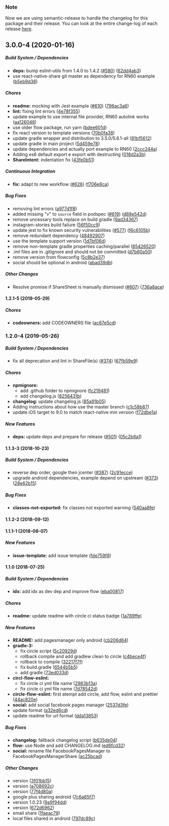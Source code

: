 ### Note

Now we are using semantic-release to handle the changelog for this package and their release. You can look at the entire change-log of each release [here](https://github.com/react-native-community/react-native-share/releases).

## 3.0.0-4 (2020-01-16)

##### Build System / Dependencies

- **deps:** bump eslint-utils from 1.4.0 to 1.4.2 ([#580](https://github.com/react-native-community/react-native-share/pull/580)) ([62dd4ab3](https://github.com/react-native-community/react-native-share/commit/62dd4ab3ff0832fe99f37013422d5e4d35357482))
- use react-native-share git master as dependency for RN60 example ([b5eb9d36](https://github.com/react-native-community/react-native-share/commit/b5eb9d365bf23c8e0d8e739957466311caebbdcd))

##### Chores

- **readme:** mocking with Jest example ([#610](https://github.com/react-native-community/react-native-share/pull/610)) ([796ac3a6](https://github.com/react-native-community/react-native-share/commit/796ac3a6e3dd000a3fef36bd8ead4d21483e3289))
- **lint:** fixing lint errors ([4e78f355](https://github.com/react-native-community/react-native-share/commit/4e78f355da44abe84a790d20eddf58629758056e))
- update example to use internal file provider, RN60 autolink works ([aa126048](https://github.com/react-native-community/react-native-share/commit/aa126048206c60291a0e3bb9024542b23abab4af))
- use older flow package, run yarn ([bdee601d](https://github.com/react-native-community/react-native-share/commit/bdee601d3bc3ccbfc513d49f52cb1b2f2456e335))
- fix react version to template versions ([70b0fa38](https://github.com/react-native-community/react-native-share/commit/70b0fa38d88499ae521b390eeef8cccf81ee43e9))
- update gradle wrapper and distribution to 3.5.0/5.6.1-all ([81bf5612](https://github.com/react-native-community/react-native-share/commit/81bf5612298d4ba224705517a37518e5e00575ab))
- update gradle in main project ([5d459e78](https://github.com/react-native-community/react-native-share/commit/5d459e7882ddbd78966f9b0018152ec2a9bbffbc))
- update dependencies and actually port example to RN60 ([2ccc244a](https://github.com/react-native-community/react-native-share/commit/2ccc244ad4a356b0f7296a867d4cebb27d1d869c))
- Adding es6 default export e export with destructing ([018d2a3b](https://github.com/react-native-community/react-native-share/commit/018d2a3b4e3b2e85acbe1aa664b68e4a9312b44b))
- **ShareIntent:** indentation fix ([43fe0b51](https://github.com/react-native-community/react-native-share/commit/43fe0b51eb8697730a864f27eb9bcd4b6df60c90))

##### Continuous Integration

- **fix:** adapt to new workflow ([#626](https://github.com/react-native-community/react-native-share/pull/626)) ([f706e8ca](https://github.com/react-native-community/react-native-share/commit/f706e8cae5b21079c2716998911ad86e0cd1e8ac))

##### Bug Fixes

- removing lint errors ([a977d1f8](https://github.com/react-native-community/react-native-share/commit/a977d1f8bf38c0f9a37571dd2b039ef34b20db6c))
- added missing "v" to `source` field in podspec ([#619](https://github.com/react-native-community/react-native-share/pull/619)) ([d88e542d](https://github.com/react-native-community/react-native-share/commit/d88e542ddd0983d09a4aa1a82737bb05b5731801))
- remove uncessary tools replace on build gradle ([9ad34367](https://github.com/react-native-community/react-native-share/commit/9ad3436701f7799c47f1d861ed78cb604066fbb9))
- instagram-stories build failure ([56f50cc9](https://github.com/react-native-community/react-native-share/commit/56f50cc9eb2ed0ccb0dfa8957cee478e47d76f74))
- update jest to fix known security vulnerabilities ([#577](https://github.com/react-native-community/react-native-share/pull/577)) ([f6c6105b](https://github.com/react-native-community/react-native-share/commit/f6c6105b38e33de9f9af8be9c9cfc604b8eb8959))
- remove redundant dependency ([48492907](https://github.com/react-native-community/react-native-share/commit/48492907e08764dc686877e036f0b9fb9ce6b463))
- use the template support version ([1d7bf06d](https://github.com/react-native-community/react-native-share/commit/1d7bf06dc9618fdeec8fd17dd655f4ff1e0b3b91))
- remove non-template gradle properties caching/parallel ([85426520](https://github.com/react-native-community/react-native-share/commit/854265201b04883042b230037b36b897494b3835))
- .iml files are in .gitignore and should not be committed ([d7b60a50](https://github.com/react-native-community/react-native-share/commit/d7b60a50ca510b3a1d342690ca64ced720b39c84))
- remove version from flowconfig ([5c8b2e37](https://github.com/react-native-community/react-native-share/commit/5c8b2e37a50a5b6ca5cd98bf4e8a9a8cc6edb14b))
- social should be optional in android ([abad39db](https://github.com/react-native-community/react-native-share/commit/abad39dbbade5ca42e0f940bf3a901efdf7be771))

##### Other Changes

- Resolve promise if ShareSheet is manually dismissed ([#607](https://github.com/react-native-community/react-native-share/pull/607)) ([736a8ace](https://github.com/react-native-community/react-native-share/commit/736a8ace926f0eade649c9ae516ace06c4675e22))

#### 1.2.1-5 (2019-05-29)

##### Chores

- **codeowners:** add CODEOWNERS file ([ac67e5cd](https://github.com/react-native-community/react-native-share/commit/ac67e5cd9531e5d554b7b9ac0217c777e4d8f9c4))

### 1.2.0-4 (2019-05-26)

##### Build System / Dependencies

- fix all deprecation and lint in ShareFile(s) ([#374](https://github.com/react-native-community/react-native-share/pull/374)) ([67fb59e9](https://github.com/react-native-community/react-native-share/commit/67fb59e9dc7ec9f98ad76f6809dbc98d240c451e))

##### Chores

- **npmignore:**
  - add .github folder to npmignore ([fc219481](https://github.com/react-native-community/react-native-share/commit/fc2194818c7dba4dd913dd5c65564113ef575a6a))
  - add changelog.js ([8256431b](https://github.com/react-native-community/react-native-share/commit/8256431be2526a55b625b72f4727d8dd8af20aee))
- **changelog:** update changelog.js ([85a91b05](https://github.com/react-native-community/react-native-share/commit/85a91b05993eaaf5e897815029bf58d0944ed3cb))
- Adding instructions about how use the master branch ([c1c58b87](https://github.com/react-native-community/react-native-share/commit/c1c58b876b718bce033593ad52e7fc62fdb32065))
- update iOS target to 9.0 to match react-native min version ([f72dbe1a](https://github.com/react-native-community/react-native-share/commit/f72dbe1a44105a0d04f3af03a7556ea123024493))

##### New Features

- **deps:** update deps and prepare for release ([#501](https://github.com/react-native-community/react-native-share/pull/501)) ([05c2b6a1](https://github.com/react-native-community/react-native-share/commit/05c2b6a1aeb74853ef16265f690b3ba48cd0198f))

#### 1.1.3-3 (2018-10-23)

##### Build System / Dependencies

- reverse dep order, google then jcenter ([#387](https://github.com/react-native-community/react-native-share/pull/387)) ([2c91ecce](https://github.com/react-native-community/react-native-share/commit/2c91ecceda3abe182fa500a6bcd2b09e0b5fd4e5))
- upgrade android dependencies, example depend on upstream ([#373](https://github.com/react-native-community/react-native-share/pull/373)) ([28e62b15](https://github.com/react-native-community/react-native-share/commit/28e62b1526b2242a474b9b7f3a4dd213d2ec3554))

##### Bug Fixes

- **classes-not-exported:** fix classes not exported warning ([540aa8fe](https://github.com/react-native-community/react-native-share/commit/540aa8fe68ede1ac4bfa79698dabe78448b59cc3))

#### 1.1.2-2 (2018-09-12)

#### 1.1.1-1 (2018-08-07)

##### New Features

- **issue-template:** add issue template ([fde759f8](https://github.com/react-native-community/react-native-share/commit/fde759f8412687d7a70a1fca1a848839fb57df51))

#### 1.1.0 (2018-07-25)

##### Build System / Dependencies

- **idx:** add idx as dev dep and improve flow ([eba00817](https://github.com/react-native-community/react-native-share/commit/eba008177c0157f606c14fb13305039dc3058576))

##### Chores

- **readme:** update readme with circle ci status badge ([1a789ffe](https://github.com/react-native-community/react-native-share/commit/1a789ffe51f73a50775d49da1687dbe677faae18))

##### New Features

- **README:** add pagesmanager only android ([cb206d64](https://github.com/react-native-community/react-native-share/commit/cb206d643913c292b668a8b651580c83a77ccfd7))
- **gradle-3:**
  - fix circle script ([5c20929d](https://github.com/react-native-community/react-native-share/commit/5c20929d8fb51fbe08a2bef7d39fd5cb985f39aa))
  - rollback compile and add gradlew clean to circle ([c4bece4f](https://github.com/react-native-community/react-native-share/commit/c4bece4f9a16624a9ef357a5aa7162563ae684ac))
  - rollback to compile ([32217f7f](https://github.com/react-native-community/react-native-share/commit/32217f7f60d9fc8dd07b924b928f8070f30f6b68))
  - fix build.gradle ([6544b5b5](https://github.com/react-native-community/react-native-share/commit/6544b5b5263a337a5c64df3cedd73bf98ae6d6c1))
  - add gradle ([73ed033d](https://github.com/react-native-community/react-native-share/commit/73ed033debdd7f76e53e87866512e57a60dd2fc3))
- **circl-flow-eslint:**
  - fix circle ci yml file name ([2983b13a](https://github.com/react-native-community/react-native-share/commit/2983b13abf61ad3baf9bf7e98074cc4890ea1d87))
  - fix circle ci yml file name ([7d78542d](https://github.com/react-native-community/react-native-share/commit/7d78542d2f563e068cba7f515fa6eed2d56a6406))
- **circle-flow-eslint:** first atempt add circle, add flow, eslint and prettier ([44ac820e](https://github.com/react-native-community/react-native-share/commit/44ac820e77bc90f331490320a509a52d630272b2))
- **social:** add social facebook pages manager ([2537d3fe](https://github.com/react-native-community/react-native-share/commit/2537d3fe8104972014716535ffcdbc3157cb56c0))
- update format ([a32ed6cd](https://github.com/react-native-community/react-native-share/commit/a32ed6cd5a13b90293c6e79c239b16085be52104))
- update readme for url format ([dda13853](https://github.com/react-native-community/react-native-share/commit/dda138536f5d7f27236e95274698cb2766fbfdfe))

##### Bug Fixes

- **changelog:** fallback changelog script ([b635de04](https://github.com/react-native-community/react-native-share/commit/b635de044ce3931a85156fe3c5a23b67c98f0317))
- **flow:** use Node and add CHANGELOG.md ([ed6fcd32](https://github.com/react-native-community/react-native-share/commit/ed6fcd32d398968de7b07dafb6d736ade10525d7))
- **social:** rename file FacebookPagesManager to FacebookPagesManagerShare ([ac25bcad](https://github.com/react-native-community/react-native-share/commit/ac25bcad51a2ae9e0b1b2658de66d1cc06ab83f6))

##### Other Changes

- version ([3f01bb15](https://github.com/react-native-community/react-native-share/commit/3f01bb15f45f684ece157cb00b5c1c10383975ba))
- version ([a708692c](https://github.com/react-native-community/react-native-share/commit/a708692ca18102f84c7012edc4c7460a131cef92))
- version ([77f4d80a](https://github.com/react-native-community/react-native-share/commit/77f4d80acc750a0edd179e85c3e4e9847c42dca6))
- google plus sharing android ([7c6a65f7](https://github.com/react-native-community/react-native-share/commit/7c6a65f76819020d55ca6d95320b0cb1d0060849))
- version 1.0.23 ([9a9f94dd](https://github.com/react-native-community/react-native-share/commit/9a9f94ddbf5a33c9d7afba669dfae73773fe86b2))
- version ([672d6962](https://github.com/react-native-community/react-native-share/commit/672d6962c006e9b52a0a889ce9ff958734f84070))
- email share ([1faeac79](https://github.com/react-native-community/react-native-share/commit/1faeac7914bf1437a7c289bd3922de4fd5e35db4))
- local files shared in android ([797dc89c](https://github.com/react-native-community/react-native-share/commit/797dc89cb7368011ccda74c4b7ff585186e9304a))
